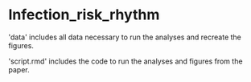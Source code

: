 # Infection_risk_rhythm

'data' includes all data necessary to run the analyses and recreate the figures.

'script.rmd' includes the code to run the analyses and figures from the paper.
